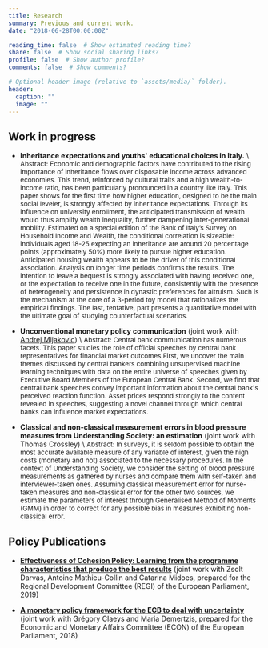 ```yaml
---
title: Research
summary: Previous and current work.
date: "2018-06-28T00:00:00Z"

reading_time: false  # Show estimated reading time?
share: false  # Show social sharing links?
profile: false  # Show author profile?
comments: false  # Show comments?

# Optional header image (relative to `assets/media/` folder).
header:
  caption: ""
  image: ""
---
```


## Work in progress

- **Inheritance expectations and youths' educational choices in Italy.** \\
<font size="-1">Abstract: Economic and demographic factors have contributed to the rising importance of inheritance flows over disposable income across advanced economies. This trend, reinforced by cultural traits and a high wealth-to-income ratio, has been particularly pronounced in a country like Italy. This paper shows for the first time how higher education, designed to be the main social leveler, is strongly affected by inheritance expectations. Through its influence on university enrollment, the anticipated transmission of wealth would thus amplify wealth inequality, further dampening inter-generational mobility. Estimated on a special edition of the Bank of Italy’s Survey on Household Income and Wealth, the conditional correlation is sizeable: individuals aged 18-25 expecting an inheritance are around 20 percentage points (approximately 50%) more likely to pursue higher education. Anticipated housing wealth appears to be the driver of this conditional association. Analysis on longer time periods confirms the results. The intention to leave a bequest is strongly associated with having received one, or the expectation to receive one in the future, consistently with the presence of heterogeneity and persistence in dynastic preferences for altruism. Such is the mechanism at the core of a 3-period toy model that rationalizes the empirical findings. The last, tentative, part presents a quantitative model with the ultimate goal of studying counterfactual scenarios. </font>


- **Unconventional monetary policy communication** (joint work with [Andrej Mijakovic](https://andrejmijakovic.github.io)) \\
<font size="-1">Abstract: Central bank communication has numerous facets.  This paper studies the role of official speeches by central bank representatives for financial market outcomes.First, we uncover the main themes discussed by central bankers combining unsupervised machine learning techniques with data on the entire universe of speeches given by Executive Board Members of the European Central Bank.  Second, we find that central bank speeches convey important information about the central bank's perceived reaction function.  Asset prices respond strongly to the content revealed in speeches, suggesting a novel channel through which central banks can influence market expectations. </font>

- **Classical and non-classical measurement errors in blood pressure measures from Understanding Society: an estimation** (joint work with Thomas Crossley) \\
<font size="-1">Abstract: In surveys, it is seldom possible to obtain the most accurate available measure of any variable of interest, given the high costs (monetary and not) associated to the necessary procedures. In the context of Understanding Society, we consider the setting of blood pressure measurements as gathered by nurses and compare them with self-taken and interviewer-taken ones. Assuming classical measurement error for nurse-taken measures and non-classical error for the other two sources, we estimate the parameters of interest through Generalised Method of Moments (GMM) in order to correct for any possible bias in measures exhibiting non-classical error.</font>

## Policy Publications

- [**Effectiveness of Cohesion Policy: Learning from the programme characteristics that produce the best results**](https://www.bruegel.org/2019/06/effectiveness-of-cohesion-policy-learning-from-the-project-characteristics-that-produce-the-best-results-2/) (joint work with Zsolt Darvas, Antoine Mathieu-Collin and Catarina Midoes, prepared for the Regional Development Committee (REGI) of the European Parliament, 2019)

- [**A monetary policy framework for the ECB to deal with uncertainty**](https://www.bruegel.org/2018/11/a-monetary-policy-framework-for-the-european-central-bank-to-deal-with-uncertainty/) (joint work with Grégory Claeys and Maria Demertzis, prepared for the Economic and Monetary Affairs Committee (ECON) of the European Parliament, 2018)
